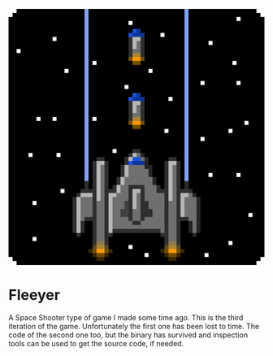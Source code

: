 ![Fleeyer logo](https://raw.githubusercontent.com/janekb04/Fleeyer/master/Assets/Textures/Icon.png)

# Fleeyer
A Space Shooter type of game I made some time ago. This is the third iteration of the game. Unfortunately the first one has been lost to time.
The code of the second one too, but the binary has survived and inspection tools can be used to get the source code, if needed.
